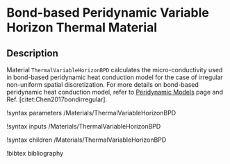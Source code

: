 # Bond-based Peridynamic Variable Horizon Thermal Material

## Description

Material `ThermalVariableHorizonBPD` calculates the micro-conductivity used in bond-based peridynamic heat conduction model for the case of irregular non-uniform spatial discretization. For more details on bond-based peridynamic heat conduction model, refer to [Peridynamic Models](peridynamics/PeridynamicModels.md) page and Ref. [citet:Chen2017bondirregular].

!syntax parameters /Materials/ThermalVariableHorizonBPD

!syntax inputs /Materials/ThermalVariableHorizonBPD

!syntax children /Materials/ThermalVariableHorizonBPD

!bibtex bibliography
